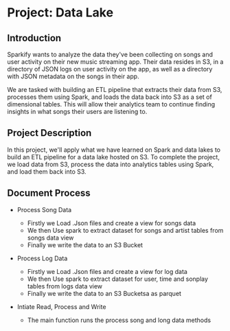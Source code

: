 # Project: Data Lake

## Introduction
Sparkify wants to analyze the data they've been collecting on songs and user activity on their new music streaming app. Their data resides in S3, in a directory of JSON logs on user activity on the app, as well as a directory with JSON metadata on the songs in their app.

We are tasked with building an ETL pipeline that extracts their data from S3, processes them using Spark, and loads the data back into S3 as a set of dimensional tables. This will allow their analytics team to continue finding insights in what songs their users are listening to.


## Project Description
In this project, we'll apply what we have learned on Spark and data lakes to build an ETL pipeline for a data lake hosted on S3. To complete the project, we  load data from S3, process the data into analytics tables using Spark, and load them back into S3.

## Document Process
* Process Song Data
    *  Firstly we Load .Json files and create a view for songs data
    *  We then Use spark to extract dataset for songs and artist tables from songs data view
    *  Finally we write the data to an S3 Bucket 
    
* Process Log Data 
    *  Firstly we Load .Json files and create a view for log data
    *  We then Use spark to extract dataset for user, time and sonplay tables from logs data view
    *  Finally we write the data to an S3 Bucketsa as parquet
 
* Intiate Read, Process and Write 
    * The main function runs the process song and long data methods